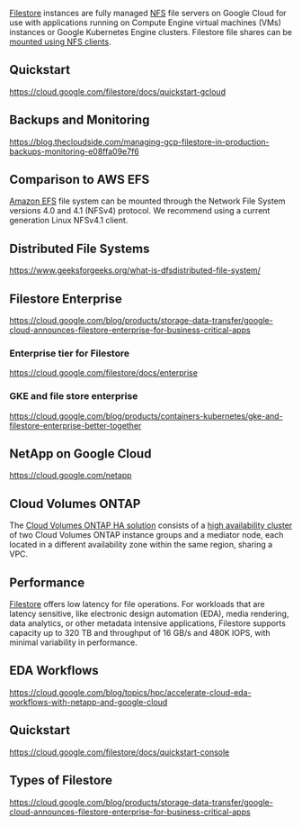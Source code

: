 [Filestore](https://cloud.google.com/filestore) instances are fully managed [NFS](https://en.wikipedia.org/wiki/Network_File_System) file servers on Google Cloud for use with applications running on Compute Engine virtual machines (VMs) instances or Google Kubernetes Engine clusters. Filestore  file shares can be [mounted using NFS clients](https://cloud.google.com/filestore/docs/mounting-fileshares).

## Quickstart

https://cloud.google.com/filestore/docs/quickstart-gcloud

## Backups and Monitoring

https://blog.thecloudside.com/managing-gcp-filestore-in-production-backups-monitoring-e08ffa09e7f6

## Comparison to AWS EFS

[Amazon EFS](https://docs.aws.amazon.com/efs/latest/ug/how-it-works.html) file system can be mounted through the Network File System versions 4.0 and 4.1 (NFSv4) protocol. We recommend using a current generation Linux NFSv4.1 client.

## Distributed File Systems

https://www.geeksforgeeks.org/what-is-dfsdistributed-file-system/

## Filestore Enterprise


https://cloud.google.com/blog/products/storage-data-transfer/google-cloud-announces-filestore-enterprise-for-business-critical-apps

### Enterprise tier for Filestore
https://cloud.google.com/filestore/docs/enterprise

### GKE and file store enterprise 

https://cloud.google.com/blog/products/containers-kubernetes/gke-and-filestore-enterprise-better-together

## NetApp on Google Cloud

https://cloud.google.com/netapp

## Cloud Volumes ONTAP 

The [Cloud Volumes ONTAP HA solution](https://cloud.netapp.com/blog/gcp-cvo-blg-high-availability-architecture-on-gcp-with-cloud-volumes-ontap
) consists of a [high availability cluster](http://examcramnotes.blogspot.com/2019/08/cloud-volumes-ontap-fundamentals.html
) of two Cloud Volumes ONTAP instance groups and a mediator node, each located in a different availability zone within the same region, sharing a VPC.


## Performance

[Filestore](https://cloud.google.com/filestore) offers low latency for file operations. For workloads that are latency sensitive, like electronic design automation (EDA), media rendering, data analytics, or other metadata intensive applications, Filestore supports capacity up to 320 TB and throughput of 16 GB/s and 480K IOPS, with minimal variability in performance.

## EDA Workflows

https://cloud.google.com/blog/topics/hpc/accelerate-cloud-eda-workflows-with-netapp-and-google-cloud

## Quickstart

https://cloud.google.com/filestore/docs/quickstart-console

## Types of Filestore

https://cloud.google.com/blog/products/storage-data-transfer/google-cloud-announces-filestore-enterprise-for-business-critical-apps